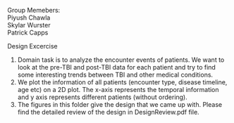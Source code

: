 Group Memebers:<br>
Piyush Chawla<br>
Skylar Wurster<br>
Patrick Capps<br>

Design Excercise

<ol>

<li> Domain task is to analyze the encounter events of patients. We want to look at the pre-TBI and post-TBI data for each patient and try to find some interesting trends between TBI and other medical conditions.
</li>

<li> We plot the information of all patients (encounter type, disease timeline, age etc) on a 2D plot. The x-axis represents the temporal information and y axis represents different patients (without ordering).
</li>

<li> The figures in this folder give the design that we came up with. Please find the detailed review of the design in DesignReview.pdf file.
</li> 

</ol>
